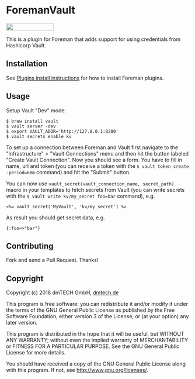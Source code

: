 # ForemanVault

[<img src="https://opensourcelogos.aws.dmtech.cloud/dmTECH_opensource_logo.svg" height="21" width="130">](https://www.dmtech.de/)

This is a plugin for Foreman that adds support for using credentials from Hashicorp Vault.

## Installation

See [Plugins install instructions](https://theforeman.org/plugins/) for how to install Foreman plugins.

## Usage

Setup Vault "Dev" mode:

```
$ brew install vault
$ vault server -dev
$ export VAULT_ADDR='http://127.0.0.1:8200'
$ vault secrets enable kv
```

To set up a connection between Foreman and Vault first navigate to the "Infrastructure" > "Vault Connections" menu and then hit the button labeled "Create Vault Connection". Now you should see a form. You have to fill in name, url and token (you can receive a token with the `$ vault token create -period=60m` command) and hit the "Submit" button.

You can now use `vault_secret(vault_connection_name, secret_path)` macro in your templates to fetch secrets from Vault (you can write secrets with the `$ vault write kv/my_secret foo=bar` command), e.g.

```
<%= vault_secret('MyVault', 'kv/my_secret') %>
```

As result you should get secret data, e.g.

```
{:foo=>"bar"}
```

## Contributing

Fork and send a Pull Request. Thanks!

## Copyright

Copyright (c) 2018 dmTECH GmbH, [dmtech.de](https://www.dmtech.de/)

This program is free software: you can redistribute it and/or modify
it under the terms of the GNU General Public License as published by
the Free Software Foundation, either version 3 of the License, or
(at your option) any later version.

This program is distributed in the hope that it will be useful,
but WITHOUT ANY WARRANTY; without even the implied warranty of
MERCHANTABILITY or FITNESS FOR A PARTICULAR PURPOSE.  See the
GNU General Public License for more details.

You should have received a copy of the GNU General Public License
along with this program.  If not, see <http://www.gnu.org/licenses/>.
